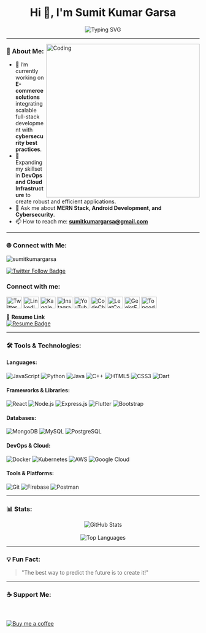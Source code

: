 <h1 align="center">Hi 👋, I'm Sumit Kumar Garsa</h1>

<p align="center">
  <img src="https://readme-typing-svg.demolab.com?font=Fira+Code&weight=500&size=22&pause=1000&color=3A77F7&background=FFFFFF00&center=true&vCenter=true&width=440&lines=Full-Stack+Developer;Android+Developer;Cybersecurity+Enthusiast;Always+Learning+%F0%9F%93%9A" alt="Typing SVG" />
</p>

---

<img align="right" alt="Coding" width="400" src="https://cdn.dribbble.com/users/1162077/screenshots/3848914/programmer.gif">

### 🚀 About Me:
- 🔭 I’m currently working on **E-commerce solutions** integrating scalable full-stack development with **cybersecurity best practices**.  
- 🌱 Expanding my skillset in **DevOps and Cloud Infrastructure** to create robust and efficient applications.  
- 💬 Ask me about **MERN Stack, Android Development, and Cybersecurity**.  
- 📫 How to reach me: **sumitkumargarsa@gmail.com**  

---

### 🌐 Connect with Me:
<p align="left"> 
  <img src="https://komarev.com/ghpvc/?username=sumitkumargarsa&label=Profile%20views&color=0e75b6&style=flat" alt="sumitkumargarsa" />
</p>

<p align="left">
  <a href="https://twitter.com/sumitkumargarsa" target="blank">
    <img src="https://img.shields.io/twitter/follow/sumitkumargarsa?logo=twitter&style=for-the-badge" alt="Twitter Follow Badge" />
  </a>
</p>

<h3 align="left">Connect with me:</h3>
<p align="left">
<a href="https://twitter.com/sumitkumargarsa" target="blank"><img align="center" src="https://raw.githubusercontent.com/rahuldkjain/github-profile-readme-generator/master/src/images/icons/Social/twitter.svg" alt="Twitter" height="30" width="40" /></a>
<a href="https://linkedin.com/in/sumitkumargarsa" target="blank"><img align="center" src="https://raw.githubusercontent.com/rahuldkjain/github-profile-readme-generator/master/src/images/icons/Social/linked-in-alt.svg" alt="LinkedIn" height="30" width="40" /></a>
<a href="https://kaggle.com/sumitkumargarsa" target="blank"><img align="center" src="https://raw.githubusercontent.com/rahuldkjain/github-profile-readme-generator/master/src/images/icons/Social/kaggle.svg" alt="Kaggle" height="30" width="40" /></a>
<a href="https://instagram.com/sumitkumargarsa" target="blank"><img align="center" src="https://raw.githubusercontent.com/rahuldkjain/github-profile-readme-generator/master/src/images/icons/Social/instagram.svg" alt="Instagram" height="30" width="40" /></a>
<a href="https://www.youtube.com/c/er.sumitkumargarsa" target="blank"><img align="center" src="https://raw.githubusercontent.com/rahuldkjain/github-profile-readme-generator/master/src/images/icons/Social/youtube.svg" alt="YouTube" height="30" width="40" /></a>
<a href="https://www.codechef.com/users/sumitkumargarsa" target="blank"><img align="center" src="https://cdn.jsdelivr.net/npm/simple-icons@3.1.0/icons/codechef.svg" alt="CodeChef" height="30" width="40" /></a>
<a href="https://www.leetcode.com/sumitkumargarsa" target="blank"><img align="center" src="https://raw.githubusercontent.com/rahuldkjain/github-profile-readme-generator/master/src/images/icons/Social/leet-code.svg" alt="LeetCode" height="30" width="40" /></a>
<a href="https://auth.geeksforgeeks.org/user/sumitkumargarsa" target="blank"><img align="center" src="https://raw.githubusercontent.com/rahuldkjain/github-profile-readme-generator/master/src/images/icons/Social/geeks-for-geeks.svg" alt="GeeksForGeeks" height="30" width="40" /></a>
<a href="https://www.topcoder.com/members/sumitkumargarsa" target="blank"><img align="center" src="https://raw.githubusercontent.com/rahuldkjain/github-profile-readme-generator/master/src/images/icons/Social/topcoder.svg" alt="Topcoder" height="30" width="40" /></a>
</p>

📒 **Resume Link**  
<a href="https://drive.google.com/drive/folders/1JmMf8RgtC6jrLtxF4GfQy9tJTavpQcfB">
    <img src="https://img.shields.io/badge/Resume-View-blue?style=for-the-badge&logo=readthedocs" alt="Resume Badge">
</a>

---

### 🛠️ Tools & Technologies:
#### Languages:
<p>
  <img src="https://img.shields.io/badge/JavaScript-%23F7DF1E.svg?logo=javascript&logoColor=black" alt="JavaScript" />
  <img src="https://img.shields.io/badge/Python-%233776AB.svg?logo=python&logoColor=white" alt="Python" />
  <img src="https://img.shields.io/badge/Java-%23007396.svg?logo=java&logoColor=white" alt="Java" />
  <img src="https://img.shields.io/badge/C++-%2300599C.svg?logo=cplusplus&logoColor=white" alt="C++" />
  <img src="https://img.shields.io/badge/HTML-%23E34F26.svg?logo=html5&logoColor=white" alt="HTML5" />
  <img src="https://img.shields.io/badge/CSS-%231572B6.svg?logo=css3&logoColor=white" alt="CSS3" />
  <img src="https://img.shields.io/badge/Dart-%230175C2.svg?logo=dart&logoColor=white" alt="Dart" />
</p>

#### Frameworks & Libraries:
<p>
  <img src="https://img.shields.io/badge/React-%2361DAFB.svg?logo=react&logoColor=black" alt="React" />
  <img src="https://img.shields.io/badge/Node.js-%23339933.svg?logo=nodedotjs&logoColor=white" alt="Node.js" />
  <img src="https://img.shields.io/badge/Express.js-%23000000.svg?logo=express&logoColor=white" alt="Express.js" />
  <img src="https://img.shields.io/badge/Flutter-%2302569B.svg?logo=flutter&logoColor=white" alt="Flutter" />
  <img src="https://img.shields.io/badge/Bootstrap-%23563D7C.svg?logo=bootstrap&logoColor=white" alt="Bootstrap" />
</p>

#### Databases:
<p>
  <img src="https://img.shields.io/badge/MongoDB-%2347A248.svg?logo=mongodb&logoColor=white" alt="MongoDB" />
  <img src="https://img.shields.io/badge/MySQL-%2300A6D5.svg?logo=mysql&logoColor=white" alt="MySQL" />
  <img src="https://img.shields.io/badge/PostgreSQL-%23336791.svg?logo=postgresql&logoColor=white" alt="PostgreSQL" />
</p>

#### DevOps & Cloud:
<p>
  <img src="https://img.shields.io/badge/Docker-%232496ED.svg?logo=docker&logoColor=white" alt="Docker" />
  <img src="https://img.shields.io/badge/Kubernetes-%23326CE5.svg?logo=kubernetes&logoColor=white" alt="Kubernetes" />
  <img src="https://img.shields.io/badge/AWS-%23FF9900.svg?logo=amazon-aws&logoColor=white" alt="AWS" />
  <img src="https://img.shields.io/badge/GCP-%234285F4.svg?logo=google-cloud&logoColor=white" alt="Google Cloud" />
</p>

#### Tools & Platforms:
<p>
  <img src="https://img.shields.io/badge/Git-%23F05033.svg?logo=git&logoColor=white" alt="Git" />
  <img src="https://img.shields.io/badge/Firebase-%23FFCA28.svg?logo=firebase&logoColor=black" alt="Firebase" />
  <img src="https://img.shields.io/badge/Postman-%23FF6C37.svg?logo=postman&logoColor=white" alt="Postman" />
</p>

---

### 📊 Stats:
<p align="center">
  <img src="https://github-readme-stats.vercel.app/api?username=sumitkumargarsa&show_icons=true&theme=radical" alt="GitHub Stats" />
  <br/><br/>
  <img src="https://github-readme-stats.vercel.app/api/top-langs/?username=sumitkumargarsa&layout=compact&theme=radical" alt="Top Languages" />
</p>

---

### 💡 Fun Fact:
> "The best way to predict the future is to create it!"

---

### ☕ Support Me:
<p>
  <br/><br/>
  <a href="buymeacoffee.com/sumitkumargarsa" target="_blank">
    <img src="https://img.buymeacoffee.com/button-api/?text=Buy%20me%20a%20coffee&slug=sumitkumargarsa&button_colour=FFDD00&font_colour=000000&font_family=Cookie&outline_colour=000000&coffee_colour=ffffff" alt="Buy me a coffee" />
  </a>
</p>



